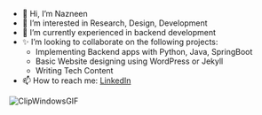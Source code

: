 - 👋 Hi, I’m Nazneen 
- 👀 I’m interested in Research, Design, Development 
- 🌱 I’m currently experienced in backend development 
- ✨ I’m looking to collaborate on the following projects:
  * Implementing Backend apps with Python, Java, SpringBoot 
  * Basic Website designing using WordPress or Jekyll 
  * Writing Tech Content
- 📫 How to reach me: [LinkedIn](https://www.linkedin.com/in/nazneen-mulani-05004012a/)


![ClipWindowsGIF](https://user-images.githubusercontent.com/50543241/165708340-7401d8c4-0252-4caf-9791-41a780b51fde.gif) 


